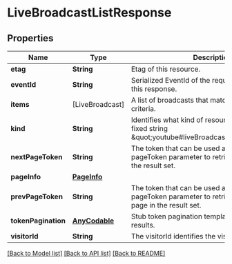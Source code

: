 # LiveBroadcastListResponse

## Properties
Name | Type | Description | Notes
------------ | ------------- | ------------- | -------------
**etag** | **String** | Etag of this resource. | [optional] 
**eventId** | **String** | Serialized EventId of the request which produced this response. | [optional] 
**items** | [LiveBroadcast] | A list of broadcasts that match the request criteria. | [optional] 
**kind** | **String** | Identifies what kind of resource this is. Value: the fixed string \&quot;youtube#liveBroadcastListResponse\&quot;. | [optional] [default to "youtube#liveBroadcastListResponse"]
**nextPageToken** | **String** | The token that can be used as the value of the pageToken parameter to retrieve the next page in the result set. | [optional] 
**pageInfo** | [**PageInfo**](PageInfo.md) |  | [optional] 
**prevPageToken** | **String** | The token that can be used as the value of the pageToken parameter to retrieve the previous page in the result set. | [optional] 
**tokenPagination** | [**AnyCodable**](.md) | Stub token pagination template to suppress results. | [optional] 
**visitorId** | **String** | The visitorId identifies the visitor. | [optional] 

[[Back to Model list]](../README.md#documentation-for-models) [[Back to API list]](../README.md#documentation-for-api-endpoints) [[Back to README]](../README.md)


